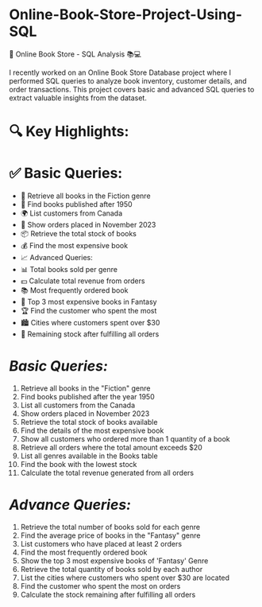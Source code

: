# **Online-Book-Store-Project-Using-SQL**
🚀 Online Book Store - SQL Analysis 📚💻

I recently worked on an Online Book Store Database project where I performed SQL queries to analyze book inventory, customer details, and order transactions. This project covers basic and advanced SQL queries to extract valuable insights from the dataset.

# **🔍 Key Highlights:**
# **✅ Basic Queries:**

- 📖 Retrieve all books in the Fiction genre
- 📅 Find books published after 1950
- 🌍 List customers from Canada
- 🛒 Show orders placed in November 2023
- 📦 Retrieve the total stock of books
- 💰 Find the most expensive book
- 📈 Advanced Queries:
- 📊 Total books sold per genre
- 💵 Calculate total revenue from orders
- 📚 Most frequently ordered book
- 🌟 Top 3 most expensive books in Fantasy
- 🏆 Find the customer who spent the most
- 🏙️ Cities where customers spent over $30
- 📝 Remaining stock after fulfilling all orders

# *Basic Queries:*
1) Retrieve all books in the "Fiction" genre 
2) Find books published after the year 1950 
3) List all customers from the Canada 
4) Show orders placed in November 2023 
5) Retrieve the total stock of books available 
6) Find the details of the most expensive book 
7) Show all customers who ordered more than 1 quantity of a book 
8) Retrieve all orders where the total amount exceeds $20 
9) List all genres available in the Books table 
10) Find the book with the lowest stock 
11) Calculate the total revenue generated from all orders

# *Advance Queries:* 
1) Retrieve the total number of books sold for each genre 
2) Find the average price of books in the "Fantasy" genre 
3) List customers who have placed at least 2 orders 
4) Find the most frequently ordered book 
5) Show the top 3 most expensive books of 'Fantasy' Genre 
6) Retrieve the total quantity of books sold by each author 
7) List the cities where customers who spent over $30 are located 
8) Find the customer who spent the most on orders
9) Calculate the stock remaining after fulfilling all orders


